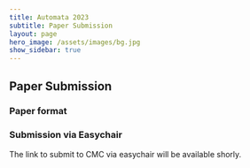 ```yaml
---
title: Automata 2023
subtitle: Paper Submission
layout: page
hero_image: /assets/images/bg.jpg
show_sidebar: true
---
```


## Paper Submission

### Paper format

### Submission via Easychair

The link to submit to CMC via easychair will be available shorly.

